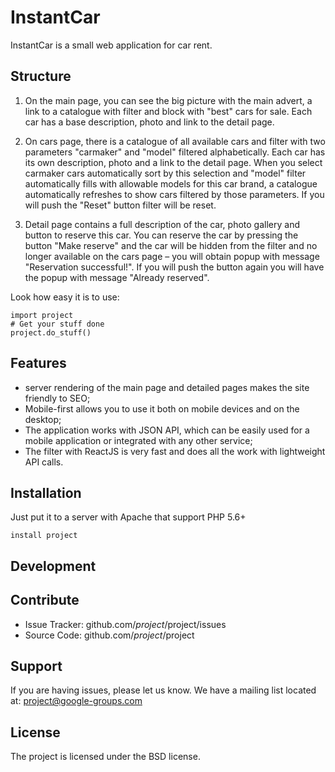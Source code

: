 InstantCar
========

InstantCar is a small web application for car rent. 


Structure
--------
1. On the main page, you can see the big picture with the main advert, a link to a catalogue with filter and block with "best" cars for sale. Each car has a base description, photo and link to the detail page.

2. On cars page, there is a catalogue of all available cars and filter with two parameters "carmaker" and "model" filtered alphabetically. Each car has its own description, photo and a link to the detail page. When you select carmaker cars automatically sort by this selection and "model" filter automatically fills with allowable models for this car brand, a catalogue automatically refreshes to show cars filtered by those parameters. If you will push the "Reset" button filter will be reset.

3. Detail page contains a full description of the car, photo gallery and button to reserve this car. You can reserve the car by pressing the button "Make reserve" and the car will be hidden from the filter and no longer available on the cars page – you will obtain popup with message "Reservation successful!". If you will push the button again you will have the popup with message "Already reserved".

Look how easy it is to use:

	import project
    # Get your stuff done
    project.do_stuff()

Features
--------

- server rendering of the main page and detailed pages makes the site friendly to SEO;
- Mobile-first allows you to use it both on mobile devices and on the desktop;
- The application works with JSON API, which can be easily used for a mobile application or integrated with any other service;
- The filter with ReactJS is very fast and does all the work with lightweight API calls.


Installation
------------

Just put it to a server with Apache that support PHP 5.6+  

    install project
    
Development
------------



Contribute
----------

- Issue Tracker: github.com/$project/$project/issues
- Source Code: github.com/$project/$project

Support
-------

If you are having issues, please let us know.
We have a mailing list located at: project@google-groups.com

License
-------

The project is licensed under the BSD license.